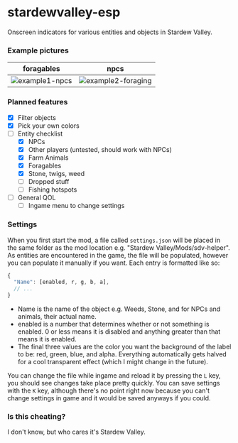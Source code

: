 # stardewvalley-esp
Onscreen indicators for various entities and objects in Stardew Valley.

### Example pictures
foragables | npcs
:-----------:|:----------------------:
![example1-npcs](https://i.imgur.com/U9TZGnw.png)|![example2-foraging](https://i.imgur.com/SvqttR7.png)

### Planned features
- [x] Filter objects
- [x] Pick your own colors
- [ ] Entity checklist
  - [x] NPCs
  - [x] Other players (untested, should work with NPCs)
  - [x] Farm Animals
  - [x] Foragables
  - [x] Stone, twigs, weed
  - [ ] Dropped stuff
  - [ ] Fishing hotspots
- [ ] General QOL
  - [ ] Ingame menu to change settings

### Settings
When you first start the mod, a file called `settings.json` will be placed in the same folder as the mod location e.g. "Stardew Valley/Mods/sdv-helper". As entities are encountered in the game, the file will be populated, however you can populate it manually
if you want. Each entry is formatted like so:
```js
{
  "Name": [enabled, r, g, b, a],
  // ...
}
```
- Name is the name of the object e.g. Weeds, Stone, and for NPCs and animals, their actual name.
- enabled is a number that determines whether or not something is enabled. 0 or less means it is disabled and anything greater than that means it is enabled.
- The final three values are the color you want the background of the label to be: red, green, blue, and alpha. Everything automatically gets halved for a cool transparent effect (which I might change in the future).

You can change the file while ingame and reload it by pressing the `L` key, you should see changes take place pretty quickly. You can save settings with the `K` key, although there's no point right now because you can't change settings in game and it would be saved anyways if you could.

### Is this cheating?
I don't know, but who cares it's Stardew Valley.
